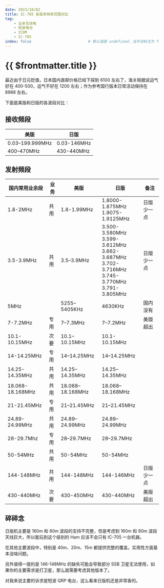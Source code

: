 ```yaml
---
date: 2023/10/02
title: IC-705 各版本频率范围对比
tag:
    - 业余无线电
    - 短波电台
    - ICOM
    - IC-705
index: false                          # 默认值是 undefined，当手动标注为 false 之后，打包过程中将屏蔽该文件入口
---
```


# {{ $frontmatter.title }}

最近由于日元贬值，日本国内直邮价格已经下探到 6100 左右了，海关税据说运气好在 400-500，运气不好在 1200 左右；作为参考国行版本日常活动保持在 8988 左右。

下面是美版和日版的各波段对比：

## 接收频段

| 美版            | 日版         |
| --------------- | ----------- |
| 0.03–199.999MHz | 0.03-146MHz |
| 400–470MHz      | 430-440MHz  |

## 发射频段

| 国内常用业余段     | 业务 | 美版              | 日版             | 备注 |
| ---------------- | --- | ---------------- | ---------------- | --- |
| 1.8-2MHz         | 共用 | 1.8-1.99MHz      | 1.8000-1.875MHz<br />1.9075-1.9125MHz  | 日版少一点 |
| 3.5-3.9MHz       | 共用 | 3.5–3.9MHz       | 3.500-3.580MHz<br />3.599-3.612MHz<br />3.662-3.687MHz<br />3.702-3.716MHz<br />3.745-3.770MHz<br />3.791-3.805MHz | 日版少一点 |
| 5MHz             |     | 5255–5405KHz     | 4630KHz          | 国内没有 |
| 7-7.2MHz         | 专用 | 7–7.3MHz         | 7–7.2MHz         | 美版超出 |
| 10.1-10.15MHz    | 次要 | 10.1–10.15MHz    | 10.1-10.15MHz    |
| 14-14.25MHz      | 专用 | 14–14.25MHz      | 14–14.25MHz      |
| 14.25-14.35MHz   | 共用 | 14.25–14.35MHz   | 14.25–14.35MHz   |
| 18.068-18.168MHz | 共用 | 18.068–18.168MHz | 18.068–18.168MHz |
| 21-21.45MHz      | 专用 | 21–21.45MHz      | 21–21.45MHz      |
| 24.89-24.99MHz   | 共用 | 24.89–24.99MHz   | 24.89–24.99MHz   |
| 28-29.7Mhz       | 专用 | 28–29.7MHz       | 28–29.7MHz       |
| 50-54MHz         | 共用 | 50-54MHz         | 50-54MHz         |
| 144-148MHz       | 共用 | 144-148MHz       | 144-146MHz       | 日版少一点 |
| 430-440MHz       | 次要 | 430-450MHz       | 430-440MHz       | 美版超出 |

## 碎碎念

日版机主要是 160m 和 80m 波段的支持不完整，但是考虑到 160m 和 80m 波段天线巨大，所以能玩到这个级别的 Ham 应该不会只有 IC-705 一台机器。

在其他主要波段中，特别是 40m、20m、15m 都提供完整的覆盖，实用性方面基本没啥问题。

另外值得一提的是 146-148MHz 的缺失可能会导致部分 SSB 卫星无法使用，如果你的主要需求是打卫星，那么就需要考虑其他版本了。

对我来说主要的诉求是短波 QRP 电台，这么看来日版机还是非常香的。
